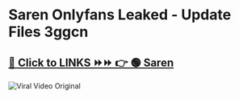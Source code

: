 
 # Saren Onlyfans Leaked - Update Files 3ggcn

## <h2><a href="https://clipsfans.com/Saren&ref=git">🔗 Click to LINKS ⏩⏩ 👉 🟢 Saren </a></h2>

<a href="https://clipsfans.com/Saren&ref=git" rel="nofollow" data-target="animated-image.originalLink"><img src="https://i.ibb.co.com/xMMVF88/686577567.gif" alt="Viral Video Original" style="max-width: 100%; display: inline-block;" data-target="animated-image.originalImage"></a>

